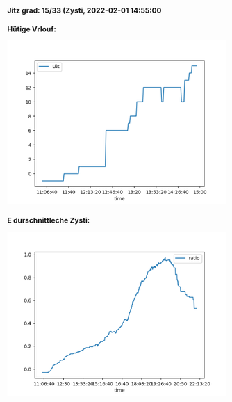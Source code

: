 ### Jitz grad: 15/33 (Zysti, 2022-02-01 14:55:00

### Hütige Vrlouf:
![Graph](Today.png)

### E durschnittleche Zysti:
![Graph](Zysti.png)